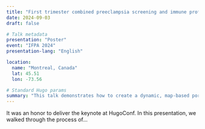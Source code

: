 ```yaml
---
title: "First trimester combined preeclampsia screening and immune profiling reveal novel specific risk groups for hypertensive pregnancy disorders"
date: 2024-09-03
draft: false

# Talk metadata
presentation: "Poster"
event: "IFPA 2024"
presentation-lang: "English"

location:
  name: "Montreal, Canada"
  lat: 45.51
  lon: -73.56

# Standard Hugo params
summary: "This talk demonstrates how to create a dynamic, map-based portfolio of academic talks and presentations using the Hugo static site generator and PaperMod theme."
---
```


It was an honor to deliver the keynote at HugoConf. In this presentation, we walked through the process of...